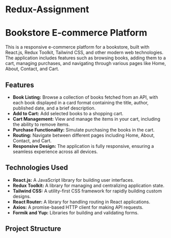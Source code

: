 # Redux-Assignment


# Bookstore E-commerce Platform

This is a responsive e-commerce platform for a bookstore, built with React.js, Redux Toolkit, Tailwind CSS, and other modern web technologies. The application includes features such as browsing books, adding them to a cart, managing purchases, and navigating through various pages like Home, About, Contact, and Cart.

## Features

- **Book Listing:** Browse a collection of books fetched from an API, with each book displayed in a card format containing the title, author, published date, and a brief description.
- **Add to Cart:** Add selected books to a shopping cart.
- **Cart Management:** View and manage the items in your cart, including the ability to remove items.
- **Purchase Functionality:** Simulate purchasing the books in the cart.
- **Routing:** Navigate between different pages including Home, About, Contact, and Cart.
- **Responsive Design:** The application is fully responsive, ensuring a seamless experience across all devices.

## Technologies Used

- **React.js:** A JavaScript library for building user interfaces.
- **Redux Toolkit:** A library for managing and centralizing application state.
- **Tailwind CSS:** A utility-first CSS framework for rapidly building custom designs.
- **React Router:** A library for handling routing in React applications.
- **Axios:** A promise-based HTTP client for making API requests.
- **Formik and Yup:** Libraries for building and validating forms.

## Project Structure
